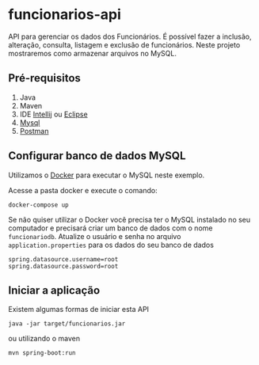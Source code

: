 # funcionarios-api

API para gerenciar os dados dos Funcionários. É possível fazer a inclusão, alteração, consulta, listagem e exclusão de funcionários. Neste projeto mostraremos como armazenar arquivos no MySQL.

## Pré-requisitos

1. Java
2. Maven
3. IDE [Intellij](https://www.jetbrains.com/pt-br/idea/) ou [Eclipse](https://https://www.eclipse.org/downloads/)
4. [Mysql](https://www.mysql.com/)
5. [Postman](https://www.postman.com/)

## Configurar banco de dados MySQL

Utilizamos o [Docker](https://www.docker.com/) para executar o MySQL neste exemplo. 


Acesse a pasta docker e execute o comando:

```
docker-compose up
```
Se não quiser utilizar o Docker você precisa ter o MySQL instalado no seu computador e precisará criar um banco de dados com o nome `funcionariodb`. Atualize o usuário e senha no arquivo `application.properties` para os dados do seu banco de dados
```
spring.datasource.username=root
spring.datasource.password=root
```
## Iniciar a aplicação
Existem algumas formas de iniciar esta API
```
java -jar target/funcionarios.jar
```
ou utilizando o maven
```
mvn spring-boot:run
```
